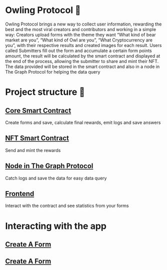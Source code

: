 # Owling Protocol 🦉

Owling Protocol brings a new way to collect user information, rewarding the best and the most viral creators and contributors and working in a simple way: Creators upload forms with the theme they want “What kind of bear market are you”, “What kind of Owl are you”, “What Cryptocurrency are you”, with their respective results and created images for each result. Users called Submitters fill out the form and accumulate a certain form points amount, the result will be calculated by the smart contract and displayed at the end of the process, allowing the submitter to share and mint their NFT. The data provided will be stored in the smart contract and also in a node in The Graph Protocol for helping the data query

# Project structure 📡
## [Core Smart Contract](https://github.com/OwlingLabs/owling-protocol)
Create forms and save, calculate final rewards, emit logs and save answers 
## [NFT Smart Contract](https://github.com/OwlingLabs/owlling_NFT) 
Send and mint the rewards 
## [Node in The Graph Protocol](https://github.com/OwlingLabs/owling-graph)
Catch logs and save the data for easy data query
## [Frontend](https://github.com/OwlingLabs/owling_front)
Interact with the contract and see statistics from your forms
# Interacting with the app 
## [Create A Form](https://owling-front.vercel.app/)
## [Create A Form](https://owling-front-globaldv.vercel.app/9)
